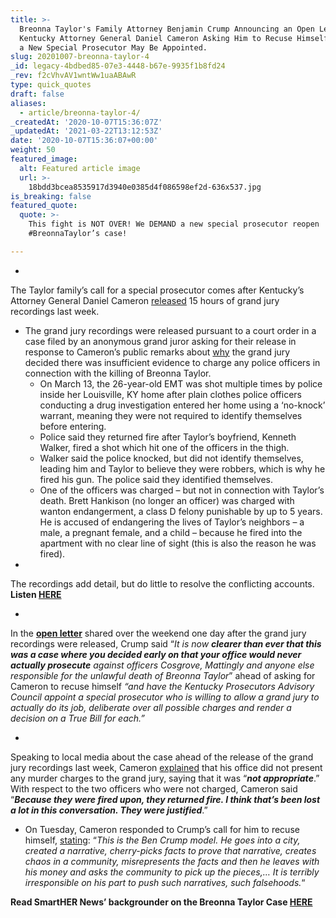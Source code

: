 ```yaml
---
title: >-
  Breonna Taylor's Family Attorney Benjamin Crump Announcing an Open Letter to
  Kentucky Attorney General Daniel Cameron Asking Him to Recuse Himself so that
  a New Special Prosecutor May Be Appointed.
slug: 20201007-breonna-taylor-4
_id: legacy-4bdbed85-07e3-4448-b67e-9935f1b8fd24
_rev: f2cVhvAV1wntWw1uaABAwR
type: quick_quotes
draft: false
aliases:
  - article/breonna-taylor-4/
_createdAt: '2020-10-07T15:36:07Z'
_updatedAt: '2021-03-22T13:12:53Z'
date: '2020-10-07T15:36:07+00:00'
weight: 50
featured_image:
  alt: Featured article image
  url: >-
    18bdd3bcea8535917d3940e0385d4f086598ef2d-636x537.jpg
is_breaking: false
featured_quote:
  quote: >-
    This fight is NOT OVER! We DEMAND a new special prosecutor reopen
    #BreonnaTaylor’s case!

---
```

* 

The Taylor family’s call for a special prosecutor comes after Kentucky’s Attorney General Daniel Cameron [released](https://kentucky.gov/Pages/Activity-stream.aspx?n=AttorneyGeneral&prId=967) 15 hours of grand jury recordings last week.

  * The grand jury recordings were released pursuant to a court order in a case filed by an anonymous grand juror asking for their release in response to Cameron’s public remarks about [why](https://kentucky.gov/Pages/Activity-stream.aspx?n=AttorneyGeneral&prId=963) the grand jury decided there was insufficient evidence to charge any police officers in connection with the killing of Breonna Taylor.
      * On March 13, the 26-year-old EMT was shot multiple times by police inside her Louisville, KY home after plain clothes police officers conducting a drug investigation entered her home using a ‘no-knock’ warrant, meaning they were not required to identify themselves before entering.
    * Police said they returned fire after Taylor’s boyfriend, Kenneth Walker, fired a shot which hit one of the officers in the thigh.
    * Walker said the police knocked, but did not identify themselves, leading him and Taylor to believe they were robbers, which is why he fired his gun. The police said they identified themselves.
    * One of the officers was charged – but not in connection with Taylor’s death. Brett Hankison (no longer an officer) was charged with wanton endangerment, a class D felony punishable by up to 5 years. He is accused of endangering the lives of Taylor’s neighbors – a male, a pregnant female, and a child – because he fired into the apartment with no clear line of sight (this is also the reason he was fired).
  * 

The recordings add detail, but do little to resolve the conflicting accounts. **Listen [HERE](https://soundcloud.com/user-58776580/sets/breonna-taylor-tapes-hear-grand-jury-audio-recordings-from-case)**

* 

In the [**open letter**](https://act.bencrump.com/a/breonna-taylor) shared over the weekend one day after the grand jury recordings were released, Crump said “_It is now **clearer than ever that this was a case where you decided early on that your office would never actually prosecute** against officers Cosgrove, Mattingly and anyone else responsible for the unlawful death of Breonna Taylor_” ahead of asking for Cameron to recuse himself _“and have the Kentucky Prosecutors Advisory Council appoint a special prosecutor who is willing to allow a grand jury to actually do its job, deliberate over all possible charges and render a decision on a True Bill for each.”_

* 

Speaking to local media about the case ahead of the release of the grand jury recordings last week, Cameron [explained](https://www.wdrb.com/news/grand-jury-not-presented-with-murder-charges-against-2-officers-in-breonna-taylors-death-ag/article_d6fb9ade-0279-11eb-8dd6-d7e39a63357a.html) that his office did not present any murder charges to the grand jury, saying that it was “**_not appropriate_**.” With respect to the two officers who were not charged, Cameron said “**_Because they were fired upon, they returned fire. I think that’s been lost a lot in this conversation. They were justified_**.”

  * On Tuesday, Cameron responded to Crump’s call for him to recuse himself, [stating](https://www.foxnews.com/us/breonna-taylor-daniel-cameron-kentucky-ag-black-republican-mob-mentality-megan-thee-stallion): “_This is the Ben Crump model. He goes into a city, created a narrative, cherry-picks facts to prove that narrative, creates chaos in a community, misrepresents the facts and then he leaves with his money and asks the community to pick up the pieces,… It is terribly irresponsible on his part to push such narratives, such falsehoods._“

**Read SmartHER News’ backgrounder on the Breonna Taylor Case [HERE](https://www.smarthernews.com/article/breonna-taylor-update/)**